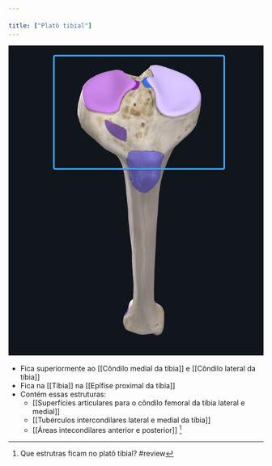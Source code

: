 ```yaml
---

title: ["Platô tibial"]
---
```

![Pasted image 20210413170405.png](Pasted%20image%2020210413170405.png)
+ Fica superiormente ao [[Côndilo medial da tíbia]] e [[Côndilo lateral da tíbia]]
+ Fica na [[Tíbia]] na [[Epífise proximal da tíbia]]
+ Contém essas estruturas:
	+ [[Superfícies articulares para o côndilo femoral da tíbia lateral e medial]]
	+ [[Tubérculos intercondilares lateral e medial da tíbia]]
	+ [[Áreas intecondilares anterior e posterior]] [^549571]

[^549571]: Que estrutras ficam no platô tibial?
#review 
